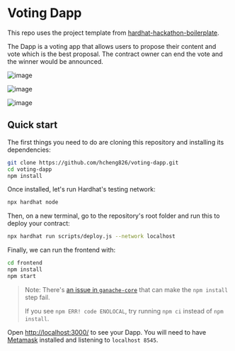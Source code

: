 # Voting Dapp

This repo uses the project template from [hardhat-hackathon-boilerplate](https://github.com/nomiclabs/hardhat-hackathon-boilerplate).

The Dapp is a voting app that allows users to propose their content and vote which is the best proposal. The contract owner can end the vote and the winner would be announced.

![image](https://user-images.githubusercontent.com/23033847/147917938-a7dbfd1c-1f9c-4dd4-a2a8-c9f0da805cff.png)

![image](https://user-images.githubusercontent.com/23033847/147917867-175ad7b4-fb14-4eab-a92e-7d6273f31811.png)

![image](https://user-images.githubusercontent.com/23033847/147918060-4745b83a-d51a-47b9-94c4-91f9012a71c3.png)

## Quick start

The first things you need to do are cloning this repository and installing its
dependencies:

```sh
git clone https://github.com/hcheng826/voting-dapp.git
cd voting-dapp
npm install
```

Once installed, let's run Hardhat's testing network:

```sh
npx hardhat node
```

Then, on a new terminal, go to the repository's root folder and run this to
deploy your contract:

```sh
npx hardhat run scripts/deploy.js --network localhost
```

Finally, we can run the frontend with:

```sh
cd frontend
npm install
npm start
```

> Note: There's [an issue in `ganache-core`](https://github.com/trufflesuite/ganache-core/issues/650) that can make the `npm install` step fail.
>
> If you see `npm ERR! code ENOLOCAL`, try running `npm ci` instead of `npm install`.

Open [http://localhost:3000/](http://localhost:3000/) to see your Dapp. You will
need to have [Metamask](https://metamask.io) installed and listening to
`localhost 8545`.
